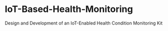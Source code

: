 # IoT-Based-Health-Monitoring
Design and Development of an IoT-Enabled Health Condition Monitoring Kit
